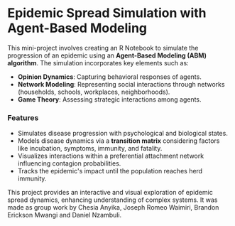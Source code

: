 
# Epidemic Spread Simulation with Agent-Based Modeling

This mini-project involves creating an R Notebook to simulate the progression of an epidemic using an **Agent-Based Modeling (ABM) algorithm**. The simulation incorporates key elements such as:

- **Opinion Dynamics**: Capturing behavioral responses of agents.
- **Network Modeling**: Representing social interactions through networks (households, schools, workplaces, neighborhoods).
- **Game Theory**: Assessing strategic interactions among agents.

### Features
- Simulates disease progression with psychological and biological states.
- Models disease dynamics via a **transition matrix** considering factors like incubation, symptoms, immunity, and fatality.
- Visualizes interactions within a preferential attachment network influencing contagion probabilities.
- Tracks the epidemic's impact until the population reaches herd immunity.

This project provides an interactive and visual exploration of epidemic spread dynamics, enhancing understanding of complex systems. It was made as group work by Chesia Anyika, Joseph Romeo Waimiri, Brandon Erickson Mwangi and Daniel Nzambuli.

